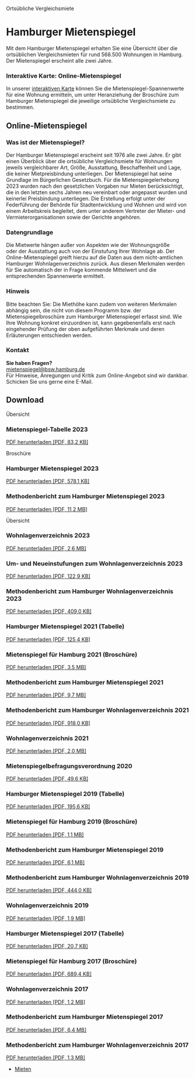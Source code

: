 


Ortsübliche Vergleichsmiete

Hamburger Mietenspiegel
=======================

Mit dem Hamburger Mietenspiegel erhalten Sie eine Übersicht über die ortsüblichen Vergleichsmieten für rund 568.500 Wohnungen in Hamburg. Der Mietenspiegel erscheint alle zwei Jahre.

### Interaktive Karte: Online-Mietenspiegel

In unserer [interaktiven Karte](https://geoportal-hamburg.de/mietenspiegel/) können Sie die Mietenspiegel-Spannenwerte für eine Wohnung ermitteln, um unter Heranziehung der Broschüre zum Hamburger Mietenspiegel die jeweilige ortsübliche Vergleichsmiete zu bestimmen.

Online-Mietenspiegel
--------------------

### Was ist der Mietenspiegel?

Der Hamburger Mietenspiegel erscheint seit 1976 alle zwei Jahre. Er gibt einen Überblick über die ortsübliche Vergleichsmiete für Wohnungen jeweils vergleichbarer Art, Größe, Ausstattung, Beschaffenheit und Lage, die keiner Mietpreisbindung unterliegen. Der Mietenspiegel hat seine Grundlage im Bürgerlichen Gesetzbuch. Für die Mietenspiegelerhebung 2023 wurden nach den gesetzlichen Vorgaben nur Mieten berücksichtigt, die in den letzten sechs Jahren neu vereinbart oder angepasst wurden und keinerlei Preisbindung unterliegen. Die Erstellung erfolgt unter der Federführung der Behörde für Stadtentwicklung und Wohnen und wird von einem Arbeitskreis begleitet, dem unter anderem Vertreter der Mieter- und Vermieterorganisationen sowie der Gerichte angehören.

### Datengrundlage

Die Mietwerte hängen außer von Aspekten wie der Wohnungsgröße oder der Ausstattung auch von der Einstufung Ihrer Wohnlage ab. Der Online-Mietenspiegel greift hierzu auf die Daten aus dem nicht-amtlichen Hamburger Wohnlagenverzeichnis zurück. Aus diesen Merkmalen werden für Sie automatisch der in Frage kommende Mittelwert und die entsprechenden Spannenwerte ermittelt.

### Hinweis

Bitte beachten Sie: Die Miethöhe kann zudem von weiteren Merkmalen abhängig sein, die nicht von diesem Programm bzw. der Mietenspiegelbroschüre zum Hamburger Mietenspiegel erfasst sind. Wie Ihre Wohnung konkret einzuordnen ist, kann gegebenenfalls erst nach eingehender Prüfung der oben aufgeführten Merkmale und deren Erläuterungen entschieden werden.

### Kontakt

**Sie haben Fragen?**  
[mietenspiegel@bsw.hamburg.de](mailto:mietenspiegel@bsw.hamburg.de)  
Für Hinweise, Anregungen und Kritik zum Online-Angebot sind wir dankbar. Schicken Sie uns gerne eine E-Mail.

Download
--------

Übersicht

### Mietenspiegel-Tabelle 2023

[PDF herunterladen [PDF, 83,2 KB]](/resource/blob/189806/7c16cc73908114897628f3f41fedde82/d-mietenspiegel-tabelle-2023-data.pdf)

Broschüre

### Hamburger Mietenspiegel 2023

[PDF herunterladen [PDF, 578,1 KB]](/resource/blob/155620/596874783e3150e5129db165a01c3147/d-mietenspiegel-broschuere-2023-data.pdf)

### Methodenbericht zum Hamburger Mietenspiegel 2023

[PDF herunterladen [PDF, 11,2 MB]](/resource/blob/875680/cfab4e28e09f94714147b3d4920055ae/d-mietenspiegel-methodenbericht-2023-data.pdf)

Übersicht

### Wohnlagenverzeichnis 2023

[PDF herunterladen [PDF, 2,6 MB]](/resource/blob/189830/2a3904b48934ed5f6622968130775da7/d-wohnlagenverzeichnis-2023-data.pdf)

### Um- und Neueinstufungen zum Wohnlagenverzeichnis 2023

[PDF herunterladen [PDF, 122,9 KB]](/resource/blob/189786/8ca412af180eede2b1e3616201bf81df/d-um-und-neueinstufungen-zum-wohnlagenverzeichnis-2023-data.pdf)

### Methodenbericht zum Hamburger Wohnlagenverzeichnis 2023

[PDF herunterladen [PDF, 409,0 KB]](/resource/blob/875678/d7505209621503546f3ebd3029c14530/d-wohnlagenverzeichnis-methodenbericht-2023-data.pdf)

### Hamburger Mietenspiegel 2021 (Tabelle)

[PDF herunterladen [PDF, 125,4 KB]](/resource/blob/189804/572055d984e3f6e3fd9af4d9b6a6e465/d-mietenspiegel-tabelle-2021-data.pdf)

### Mietenspiegel für Hamburg 2021 (Broschüre)

[PDF herunterladen [PDF, 3,5 MB]](/resource/blob/189792/d9770dbde6ee444937efc6335ddb4a80/d-mietenspiegel-broschuere-2021-data.pdf)

### Methodenbericht zum Hamburger Mietenspiegel 2021

[PDF herunterladen [PDF, 9,7 MB]](/resource/blob/189798/cdb4895fd34e0e01ebff11540c11bcbd/d-mietenspiegel-methodenbericht-2021-data.pdf)

### Methodenbericht zum Hamburger Wohnlagenverzeichnis 2021

[PDF herunterladen [PDF, 918,0 KB]](/resource/blob/189814/172e5410aa3428229600a5f5e301e271/d-wohnlagenverzeichnis-methodenbericht-2021-data.pdf)

### Wohnlagenverzeichnis 2021

[PDF herunterladen [PDF, 2,0 MB]](/resource/blob/189832/96c0b90198edf21d5c71dab19d84f7ab/d-wohnlagenverzeichnis-2021-data.pdf)

### Mietenspiegelbefragungsverordnung 2020

[PDF herunterladen [PDF, 49,6 KB]](/resource/blob/189808/3ea49a023aaa9ccbb2b29f1ecd0c98a6/d-mietenspiegelbefragungsverordnung-2020-data.pdf)

### Hamburger Mietenspiegel 2019 (Tabelle)

[PDF herunterladen [PDF, 195,6 KB]](/resource/blob/189802/8ce8401c8a829eb25d42b376c65693ff/d-mietenspiegel-tabelle-2019-data.pdf)

### Mietenspiegel für Hamburg 2019 (Broschüre)

[PDF herunterladen [PDF, 1,1 MB]](/resource/blob/189790/a1ee3b19ea76ef6f0cc71f7ec701945d/d-mietenspiegel-broschuere-2019-data.pdf)

### Methodenbericht zum Hamburger Mietenspiegel 2019

[PDF herunterladen [PDF, 6,1 MB]](/resource/blob/189796/26aab6924ad8cee8a085683fd5e7448f/d-mietenspiegel-methodenbericht-2019-data.pdf)

### Methodenbericht zum Hamburger Wohnlagenverzeichnis 2019

[PDF herunterladen [PDF, 444,0 KB]](/resource/blob/189812/4199d29259bc63cb7534ab71c1e559b8/d-wohnlagenverzeichnis-methodenbericht-2019-data.pdf)

### Wohnlagenverzeichnis 2019

[PDF herunterladen [PDF, 1,9 MB]](/resource/blob/189834/ecf3448208b54d929a46b5a1d3d4b393/d-wohnlagenverzeichnis-2019-data.pdf)

### Hamburger Mietenspiegel 2017 (Tabelle)

[PDF herunterladen [PDF, 20,7 KB]](/resource/blob/189800/52cfeb66814439845626698dc120cae5/d-mietenspiegel-tabelle-2017-data.pdf)

### Mietenspiegel für Hamburg 2017 (Broschüre)

[PDF herunterladen [PDF, 689,4 KB]](/resource/blob/189788/0dd1e7cad98027fecbe890fe9d126303/d-mietenspiegel-broschuere-2017-data.pdf)

### Wohnlagenverzeichnis 2017

[PDF herunterladen [PDF, 1,2 MB]](/resource/blob/189836/4f0475d6acb09e4232eb34f91bbefb80/d-wohnlagenverzeichnis-2017-data.pdf)

### Methodenbericht zum Hamburger Mietenspiegel 2017

[PDF herunterladen [PDF, 6,4 MB]](/resource/blob/189794/da5980f4dc75c2b348595c30cdc0d9b9/d-mietenspiegel-methodenbericht-2017-data.pdf)

### Methodenbericht zum Hamburger Wohnlagenverzeichnis 2017

[PDF herunterladen [PDF, 1,3 MB]](/resource/blob/189810/7d0a1878dd746682733df70bfee09b56/d-wohnlagenverzeichnis-methodenbericht-2017-data.pdf)

* [Mieten](/625042!search?state=H4sIAAAAAAAA_zXMsQrCQBBF0X959RaJSBamVaxT2EmKwUw0sO7izGwhIf9uCKQ8XLgLRna5afmAck0p7L6XQxM_xQ204NTF2IAeOMe2w7AGvGe3XrTnl4DaJuBbRX8gIMCK-vGoJtdteinZXHnOW5g4max_NXzkKH0AAAA%3D&ignoreFacets=false)

